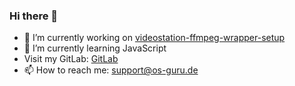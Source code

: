 ### Hi there 👋

- 🔭 I’m currently working on <a href="https://git.os-guru.de/philipp-s/videostation-ffmpeg-wrapper-setup">videostation-ffmpeg-wrapper-setup</a>
- 🌱 I’m currently learning JavaScript
- Visit my GitLab: <a href="https://git.os-guru.de">GitLab</a>
- 📫 How to reach me: <a href="mailto:support@os-guru.de">support@os-guru.de</a>
